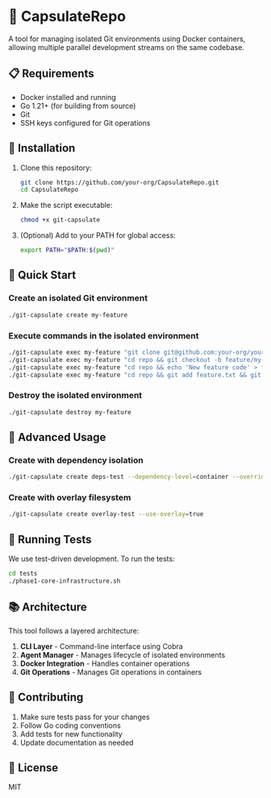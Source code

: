 # 🚀 CapsulateRepo

A tool for managing isolated Git environments using Docker containers, allowing multiple parallel development streams on the same codebase.

## 📋 Requirements

- Docker installed and running
- Go 1.21+ (for building from source)
- Git
- SSH keys configured for Git operations

## 🔧 Installation

1. Clone this repository:
   ```bash
   git clone https://github.com/your-org/CapsulateRepo.git
   cd CapsulateRepo
   ```

2. Make the script executable:
   ```bash
   chmod +x git-capsulate
   ```

3. (Optional) Add to your PATH for global access:
   ```bash
   export PATH="$PATH:$(pwd)"
   ```

## 🚀 Quick Start

### Create an isolated Git environment

```bash
./git-capsulate create my-feature
```

### Execute commands in the isolated environment

```bash
./git-capsulate exec my-feature "git clone git@github.com:your-org/your-repo.git repo"
./git-capsulate exec my-feature "cd repo && git checkout -b feature/my-feature"
./git-capsulate exec my-feature "cd repo && echo 'New feature code' > feature.txt"
./git-capsulate exec my-feature "cd repo && git add feature.txt && git commit -m 'Add new feature'"
```

### Destroy the isolated environment

```bash
./git-capsulate destroy my-feature
```

## 🔧 Advanced Usage

### Create with dependency isolation

```bash
./git-capsulate create deps-test --dependency-level=container --override-deps="lodash,express"
```

### Create with overlay filesystem

```bash
./git-capsulate create overlay-test --use-overlay=true
```

## 🧪 Running Tests

We use test-driven development. To run the tests:

```bash
cd tests
./phase1-core-infrastructure.sh
```

## 📚 Architecture

This tool follows a layered architecture:

1. **CLI Layer** - Command-line interface using Cobra
2. **Agent Manager** - Manages lifecycle of isolated environments
3. **Docker Integration** - Handles container operations
4. **Git Operations** - Manages Git operations in containers

## 🤝 Contributing

1. Make sure tests pass for your changes
2. Follow Go coding conventions
3. Add tests for new functionality
4. Update documentation as needed

## 📃 License

MIT 